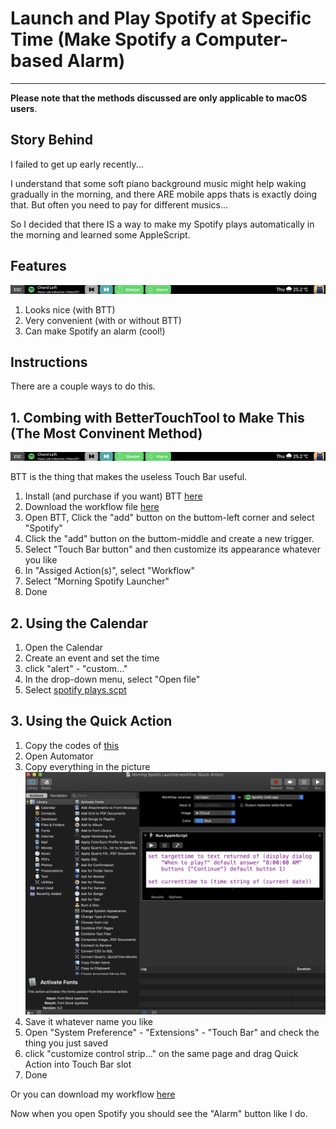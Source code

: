 # Launch and Play Spotify at Specific Time (Make Spotify a Computer-based Alarm)
---
**Please note that the methods discussed are only applicable to macOS users**.


## Story Behind

I failed to get up early recently...

I understand that some soft piano background music might help waking gradually in the morning, and there ARE mobile apps thats is exactly doing that. But often you need to pay for different musics... 

So I decided that there IS a way to make my Spotify plays automatically in the morning and learned some AppleScript.

## Features
![TouchBarScreenShot](https://github.com/madeyexz/Launch-and-Play-Spotify-at-Specific-Time/blob/master/Screenshots/Touch%20Bar%202.png)
1. Looks nice (with BTT)
2. Very convenient (with or without BTT)
3. Can make Spotify an alarm (cool!)

## Instructions

There are a couple ways to do this.

## 1. Combing with BetterTouchTool to Make This (The Most Convinent Method)

![What we see with Spotify opened](https://github.com/madeyexz/Launch-and-Play-Spotify-at-Specific-Time/blob/master/Screenshots/Touch%20Bar%202.png)

BTT is the thing that makes the useless Touch Bar useful.

1. Install (and purchase if you want) BTT [here](https://folivora.ai/)
2. Download the workflow file [here](hhttps://github.com/madeyexz/Launch-and-Play-Spotify-at-Specific-Time/blob/master/Copy%20Path%20to%20Clipboard.workflow.zip)
3. Open BTT, Click the "add" button on the buttom-left corner and select "Spotify"
4. Click the "add" button on the buttom-middle and create a new trigger.
5. Select "Touch Bar button" and then customize its appearance whatever you like
6. In "Assiged Action(s)", select "Workflow"
7. Select "Morning Spotify Launcher"
8. Done

## 2. Using the Calendar
1. Open the Calendar
2. Create an event and set the time
3. click "alert" - "custom..."
4. In the drop-down menu, select "Open file"
5. Select [spotify plays.scpt](https://github.com/madeyexz/Launch-and-Play-Spotify-at-Specific-Time/blob/master/spotify%20play.scpt)

## 3. Using the Quick Action
1. Copy the codes of [this](https://github.com/madeyexz/Launch-and-Play-Spotify-at-Specific-Time/blob/master/Launch%20and%20Play%20Spotify.scpt)
2. Open Automator
3. Copy everything in the picture ![the picture](https://github.com/madeyexz/Launch-and-Play-Spotify-at-Specific-Time/blob/master/Screenshots/Workflow.png)
4. Save it whatever name you like
5. Open "System Preference" - "Extensions" - "Touch Bar" and check the thing you just saved
6. click "customize control strip..." on the same page and drag Quick Action into Touch Bar slot
7. Done

Or you can download my workflow [here](https://github.com/madeyexz/Launch-and-Play-Spotify-at-Specific-Time/blob/master/Copy%20Path%20to%20Clipboard.workflow.zip)



Now when you open Spotify you should see the "Alarm" button like I do.



